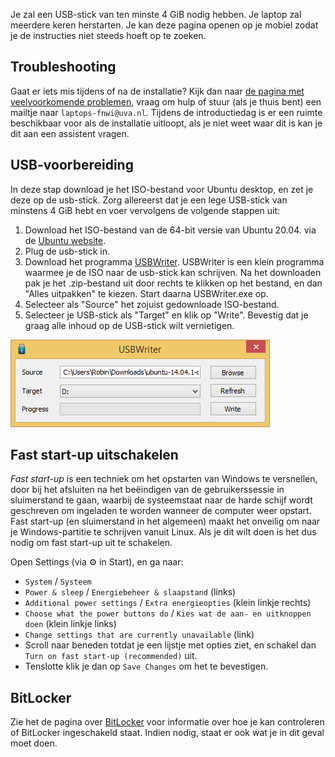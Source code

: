 Je zal een USB-stick van ten minste 4 GiB nodig hebben.
Je laptop zal meerdere keren herstarten. Je kan deze pagina openen op je mobiel zodat je de instructies niet steeds hoeft op te zoeken.

## Troubleshooting
Gaat er iets mis tijdens of na de installatie? Kijk dan naar [de pagina met veelvoorkomende problemen](./problemen.md), vraag om hulp of stuur (als je thuis bent) een mailtje naar `laptops-fnwi@uva.nl`. Tijdens de introductiedag is er een ruimte beschikbaar voor als de installatie uitloopt, als je niet weet waar dit is kan je dit aan een assistent vragen.

## USB-voorbereiding
In deze stap download je het ISO-bestand voor Ubuntu desktop, en zet je deze op de usb-stick.
Zorg allereerst dat je een lege USB-stick van minstens 4 GiB hebt en voer vervolgens de volgende stappen uit:

1. Download het ISO-bestand van de 64-bit versie van Ubuntu 20.04. via de [Ubuntu website](https://ubuntu.com/download/desktop/thank-you?version=20.04.3&architecture=amd64).
2. Plug de usb-stick in.
3. Download het programma [USBWriter](http://sourceforge.net/projects/usbwriter/). USBWriter is een klein programma waarmee je de ISO naar de usb-stick kan schrijven. Na het downloaden pak je het .zip-bestand uit door rechts te klikken op het bestand, en dan "Alles uitpakken" te kiezen. Start daarna USBWriter.exe op.
4. Selecteer als "Source" het zojuist gedownloade ISO-bestand.
5. Selecteer je USB-stick als "Target" en klik op "Write". Bevestig dat je graag alle inhoud op de USB-stick wilt vernietigen.

![Screenshot USB writer](../../assets/usbwriter.png)

## Fast start-up uitschakelen
*Fast start-up* is een techniek om het opstarten van Windows te versnellen, door bij het afsluiten na het beëindigen van de gebruikerssessie in sluimerstand te gaan, waarbij de systeemstaat naar de harde schijf wordt geschreven om ingeladen te worden wanneer de computer weer opstart. Fast start-up (en sluimerstand in het algemeen) maakt het onveilig om naar je Windows-partitie te schrijven vanuit Linux. Als je dit wilt doen is het dus nodig om fast start-up uit te schakelen.

Open Settings (via ⚙️ in Start), en ga naar:
* `System` / `Systeem`
* `Power & sleep` / `Energiebeheer & slaapstand` (links)
* `Additional power settings` / `Extra energieopties` (klein linkje rechts)
* `Choose what the power buttons do` / `Kies wat de aan- en uitknoppen doen` (klein linkje links)
* `Change settings that are currently unavailable` (link)
* Scroll naar beneden totdat je een lijstje met opties ziet, en schakel dan `Turn on fast start-up (recommended)` uit.
* Tenslotte klik je dan op `Save Changes` om het te bevestigen.

## BitLocker
Zie het de pagina over [BitLocker](./bitlocker.md) voor informatie over hoe je kan controleren of BitLocker ingeschakeld staat. Indien nodig, staat er ook wat je in dit geval moet doen.
